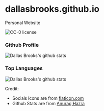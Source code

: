 # dallasbrooks.github.io
Personal Website

![CC-0 license](https://img.shields.io/badge/License-CC--0-blue.svg)

### Github Profile
![Dallas Brooks's github stats](https://github-readme-stats.vercel.app/api?username=dallasbrooks&theme=tokyonight)

### Top Languages
![Dallas Brooks's github stats](https://github-readme-stats.vercel.app/api/top-langs/?username=dallasbrooks&theme=tokyonight)

Credit:
- Socials Icons are from [flaticon.com](https://www.flaticon.com/)
- Github Stats are from [Anurag Hazra](https://github.com/anuraghazra/github-readme-stats)
